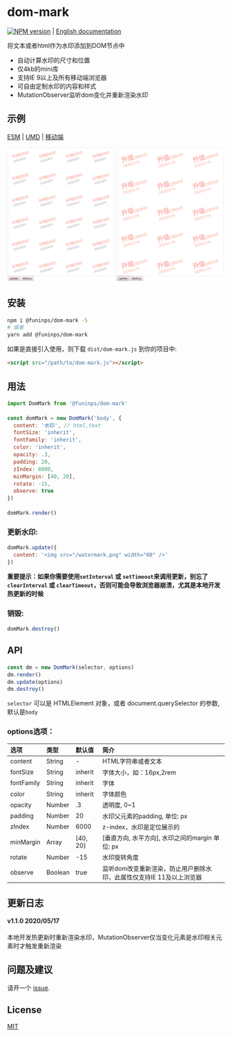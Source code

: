 # dom-mark
[![NPM version][npm-image]][npm-url] | 
[English documentation](README.md)

[npm-image]: https://img.shields.io/npm/v/@funinps/dom-mark.svg?style=flat-square
[npm-url]: https://www.npmjs.com/package/@funinps/dom-mark

将文本或者html作为水印添加到DOM节点中

- 自动计算水印的尺寸和位置
- 仅4kb的mini库
- 支持IE 9以上及所有移动端浏览器
- 可自由定制水印的内容和样式
- MutationObserver监听dom变化并重新渲染水印

## 示例
[ESM](demo/esm.html) | [UMD](demo/umd.html) | [移动端](demo/mobile.html)

![demo](demo/demo.png)

## 安装
```bash
npm i @funinps/dom-mark -S
# 或者
yarn add @funinps/dom-mark
```
如果是直接引入使用，则下载 `dist/dom-mark.js` 到你的项目中:
```html
<script src="/path/to/dom-mark.js"></script>
```

## 用法
```javascript
import DomMark from '@funinps/dom-mark'

const domMark = new DomMark('body', {
  content: '水印', // html,text
  fontSize: 'inherit',
  fontFamily: 'inherit',
  color: 'inherit',
  opacity: .3,
  padding: 20,
  zIndex: 6000,
  minMargin: [40, 20],
  rotate: -15,
  observe: true
})

domMark.render()
```
### 更新水印:
```javascript
domMark.update({
  content: '<img src="/watermark.png" width="60" />'
})
```
**重要提示：如果你需要使用`setInterval` 或 `setTimeout`来调用更新，别忘了`clearInterval` 或 `clearTimeout`，否则可能会导致浏览器崩溃，尤其是本地开发热更新的时候**

### 销毁:
```javascript
domMark.destroy()
```

## API
```javascript
const dm = new DomMark(selector, options)
dm.render()
dm.update(options)
dm.destroy()
```

`selector` 可以是 HTMLElement 对象，或者 document.querySelector 的参数,默认是`body`

### options选项：
| 选项 | 类型 | 默认值 | 简介 |
|:------|:-------|:--------------------------|:----|
| content | String | - | HTML字符串或者文本 |
| fontSize | String | inherit | 字体大小，如：16px,2rem  |
| fontFamily | String | inherit | 字体 |
| color | String | inherit | 字体颜色 |
| opacity | Number | .3 | 透明度, 0~1 |
| padding | Number | 20 | 水印父元素的padding, 单位: px |
| zIndex | Number | 6000 | z-index，水印是定位展示的 |
| minMargin | Array | [40, 20] | [垂直方向, 水平方向], 水印之间的margin 单位: px |
| rotate | Number | -15 | 水印旋转角度 |
| observe | Boolean | true | 监听dom改变重新渲染，防止用户删除水印，此属性仅支持IE 11及以上浏览器  |

## 更新日志
#### v1.1.0 2020/05/17
本地开发热更新时重新渲染水印，MutationObserver仅当变化元素是水印相关元素时才触发重新渲染

## 问题及建议

请开一个 [issue](https://github.com/funinps/dom-mark/issues).

## License

[MIT](LICENSE)